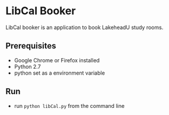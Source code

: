 LibCal Booker
=========
LibCal booker is an application to book LakeheadU study rooms.

Prerequisites  
----------
* Google Chrome or Firefox installed
* Python 2.7 
* python set as a environment variable

Run 
-----
* run `python libCal.py` from the command line
